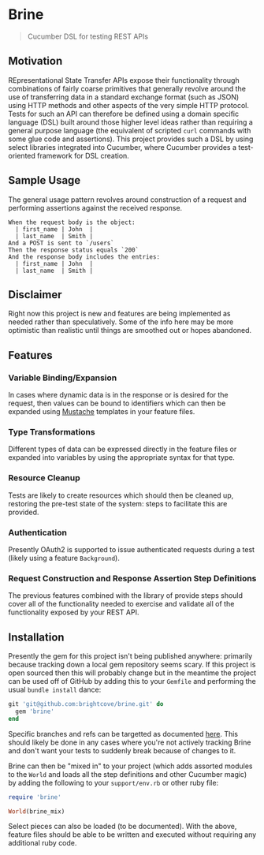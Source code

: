 Brine
===

> Cucumber DSL for testing REST APIs

Motivation
---
REpresentational State Transfer APIs expose their functionality
through combinations of fairly coarse primitives that generally
revolve around the use of transferring data in a standard exchange
format (such as JSON) using HTTP methods and other aspects of the very
simple HTTP protocol. Tests for such an API can therefore be defined
using a domain specific language (DSL) built around those higher level
ideas rather than requiring a general purpose language (the equivalent
of scripted `curl` commands with some glue code and assertions).
This project provides such a DSL by using select libraries
integrated into Cucumber, where Cucumber provides a test-oriented
framework for DSL creation.

Sample Usage
---
The general usage pattern revolves around construction of a request
and performing assertions against the received response.

```
When the request body is the object:
  | first_name | John  |
  | last_name  | Smith |
And a POST is sent to `/users`
Then the response status equals `200`
And the response body includes the entries:
  | first_name | John  |
  | last_name  | Smith |
```

Disclaimer
---
Right now this project is new and features are being implemented as
needed rather than speculatively. Some of the info here may be more
optimistic than realistic until things are smoothed out or hopes abandoned.

Features
---

### Variable Binding/Expansion

In cases where dynamic data is in the response or is desired for the
request, then values can be bound to identifiers which can then be
expanded using [Mustache](mustache.github.io) templates in your
feature files.

### Type Transformations

Different types of data can be expressed directly in the feature files
or expanded into variables by using the appropriate syntax for that
type.

### Resource Cleanup

Tests are likely to create resources which should then be cleaned up,
restoring the pre-test state of the system: steps to facilitate this
are provided.

### Authentication

Presently OAuth2 is supported to issue authenticated requests during a
test (likely using a feature `Background`).

### Request Construction and Response Assertion Step Definitions

The previous features combined with the library of provide steps should
cover all of the functionality needed to exercise and validate all of
the functionality exposed by your REST API.


Installation
---

Presently the gem for this project isn't being published anywhere:
primarily because tracking down a local gem repository seems scary. If
this project is open sourced then this will probably change but in the
meantime the project can be used off of GitHub by adding this to your
`Gemfile` and performing the usual `bundle install` dance:

```ruby
git 'git@github.com:brightcove/brine.git' do
  gem 'brine'
end
```

Specific branches and refs can be targetted as
documented [here](http://bundler.io/git.html). This should likely be
done in any cases where you're not actively tracking Brine and don't want
your tests to suddenly break because of changes to it.

Brine can then be "mixed in" to your project (which adds assorted
modules to the `World` and loads all the step definitions and other
Cucumber magic) by adding the following to your `support/env.rb` or
other ruby file:

```ruby
require 'brine'

World(brine_mix)
```

Select pieces can also be loaded (to be documented). With the above,
feature files should be able to be written and executed without
requiring any additional ruby code.

<!--
Most of the non-trivial behavior is provided by modules which are attached to
the World object.

As an initial design principle, there is no defined coupling between the
modules: in cases where there are dependencies the steps code will
handle the appropriate injection of inter-module objects.
There may be a better, more ruby-ish way to approach this but
I'm scared of the god_object_through_including_every_module possibility
-->
